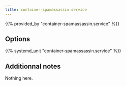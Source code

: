 ```yaml
---
title: container-spamassassin.service
---
```


{{% provided_by "container-spamassassin.service" %}}

## Options

{{% systemd_unit "container-spamassassin.service" %}}

## Additionnal notes

Nothing here.